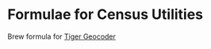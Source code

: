 # Formulae for Census Utilities
Brew formula for [Tiger Geocoder](https://github.com/jmarin/tiger-geocoder)
